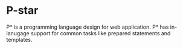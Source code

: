 P-star
======

P* is a programming language design for web application. P* has in-lanugage support for common tasks like prepared statements and templates.
